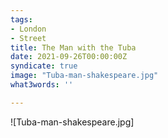 ```yaml
---
tags:
- London
- Street
title: The Man with the Tuba
date: 2021-09-26T00:00:00Z
syndicate: true
image: "Tuba-man-shakespeare.jpg"
what3words: ''

---
```

![Tuba-man-shakespeare.jpg]